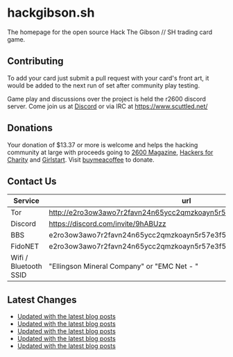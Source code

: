 # hackgibson.sh
The homepage for the open source Hack The Gibson // SH trading card game.


## Contributing

To add your card just submit a pull request with your card's front art, it would be added to the next run of set after community play testing.

Game play and discussions over the project is held the r2600 discord server. Come join us at [Discord](https://discord.com/invite/9hABUzz) or via IRC at https://www.scuttled.net/


## Donations

Your donation of $13.37 or more is welcome and helps the hacking community at large with proceeds going to [2600 Magazine](https://2600.com/), [Hackers for Charity](https://hackersforcharity.org) and [Girlstart](https://girlstart.org).  Visit [buymeacoffee](https://www.buymeacoffee.com/hackgibson.sh) to donate.


## Contact Us

Service | url
-|-
Tor | http://e2ro3ow3awo7r2favn24n65ycc2qmzkoayn5r57e3f56nvjwdcgg32ad.onion
Discord | https://discord.com/invite/9hABUzz
BBS | e2ro3ow3awo7r2favn24n65ycc2qmzkoayn5r57e3f56nvjwdcgg32ad.onion:23
FidoNET | e2ro3ow3awo7r2favn24n65ycc2qmzkoayn5r57e3f56nvjwdcgg32ad.onion:24554
Wifi / Bluetooth SSID | "Ellingson Mineral Company" or "EMC Net - <fidonet address>"

## Latest Changes
<!-- BLOG-POST-LIST:START -->
- [Updated with the latest blog posts](https://github.com/DFW2600/hackgibson.sh/commit/5671bc6ba5a51fb4c257640c97481ab4854a77cd)
- [Updated with the latest blog posts](https://github.com/DFW2600/hackgibson.sh/commit/dc1b19782357b2b63294f0e8e44b13b2e4cd7ab3)
- [Updated with the latest blog posts](https://github.com/DFW2600/hackgibson.sh/commit/d50602596353030cf84e84603f50621427687c2c)
- [Updated with the latest blog posts](https://github.com/DFW2600/hackgibson.sh/commit/0de2b18ad6bf67257eb6aceb8494b99a8c67eefc)
- [Updated with the latest blog posts](https://github.com/DFW2600/hackgibson.sh/commit/b568a1027f51e728af9a4eb98510c865e2cbe1b9)
<!-- BLOG-POST-LIST:END -->
